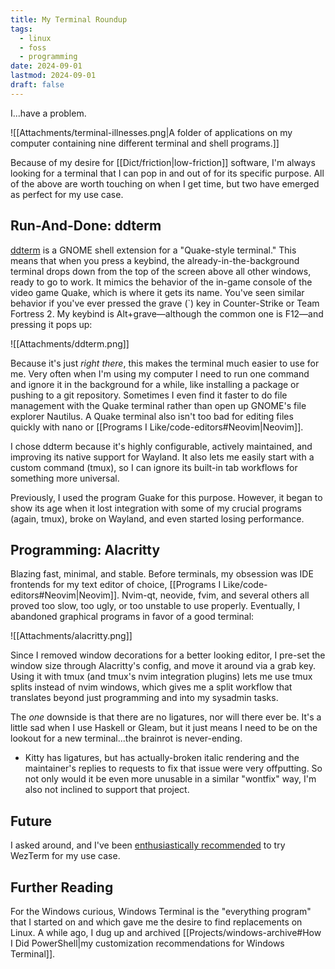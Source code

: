 ```yaml
---
title: My Terminal Roundup
tags:
  - linux
  - foss
  - programming
date: 2024-09-01
lastmod: 2024-09-01
draft: false
---
```

I...have a problem.

![[Attachments/terminal-illnesses.png|A folder of applications on my computer containing nine different terminal and shell programs.]]

Because of my desire for [[Dict/friction|low-friction]] software, I'm always looking for a terminal that I can pop in and out of for its specific purpose. All of the above are worth touching on when I get time, but two have emerged as perfect for my use case.
## Run-And-Done: ddterm
[ddterm](https://extensions.gnome.org/extension/3780/ddterm/) is a GNOME shell extension for a "Quake-style terminal." This means that when you press a keybind, the already-in-the-background terminal drops down from the top of the screen above all other windows, ready to go to work. It mimics the behavior of the in-game console of the video game Quake, which is where it gets its name. You've seen similar behavior if you've ever pressed the grave (\`) key in Counter-Strike or Team Fortress 2. My keybind is Alt+grave—although the common one is F12—and pressing it pops up:

![[Attachments/ddterm.png]]

Because it's just *right there*, this makes the terminal much easier to use for me. Very often when I'm using my computer I need to run one command and ignore it in the background for a while, like installing a package or pushing to a git repository. Sometimes I even find it faster to do file management with the Quake terminal rather than open up GNOME's file explorer Nautilus. A Quake terminal also isn't too bad for editing files quickly with nano or [[Programs I Like/code-editors#Neovim|Neovim]].

I chose ddterm because it's highly configurable, actively maintained, and improving its native support for Wayland. It also lets me easily start with a custom command (tmux), so I can ignore its built-in tab workflows for something more universal.

Previously, I used the program Guake for this purpose. However, it began to show its age when it lost integration with some of my crucial programs (again, tmux), broke on Wayland, and even started losing performance.
## Programming: Alacritty
Blazing fast, minimal, and stable. Before terminals, my obsession was IDE frontends for my text editor of choice, [[Programs I Like/code-editors#Neovim|Neovim]]. Nvim-qt, neovide, fvim, and several others all proved too slow, too ugly, or too unstable to use properly. Eventually, I abandoned graphical programs in favor of a good terminal:

![[Attachments/alacritty.png]]

Since I removed window decorations for a better looking editor, I pre-set the window size through Alacritty's config, and move it around via a grab key. Using it with tmux (and tmux's nvim integration plugins) lets me use tmux splits instead of nvim windows, which gives me a split workflow that translates beyond just programming and into my sysadmin tasks.

The *one* downside is that there are no ligatures, nor will there ever be. It's a little sad when I use Haskell or Gleam, but it just means I need to be on the lookout for a new terminal...the brainrot is never-ending.
- Kitty has ligatures, but has actually-broken italic rendering and the maintainer's replies to requests to fix that issue were very offputting. So not only would it be even more unusable in a similar "wontfix" way, I'm also not inclined to support that project.
## Future
I asked around, and I've been [enthusiastically recommended](https://social.treehouse.systems/@be_far/113184285138213653) to try WezTerm for my use case.
## Further Reading
For the Windows curious, Windows Terminal is the "everything program" that I started on and which gave me the desire to find replacements on Linux. A while ago, I dug up and archived [[Projects/windows-archive#How I Did PowerShell|my customization recommendations for Windows Terminal]].